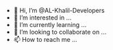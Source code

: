 - 👋 Hi, I’m @AL-Khalil-Developers
- 👀 I’m interested in ...
- 🌱 I’m currently learning ...
- 💞️ I’m looking to collaborate on ...
- 📫 How to reach me ...

<!---
AL-Khalil-Developers/AL-Khalil-Developers is a ✨ special ✨ repository because its `README.md` (this file) appears on your GitHub profile.
You can click the Preview link to take a look at your changes.
--->

